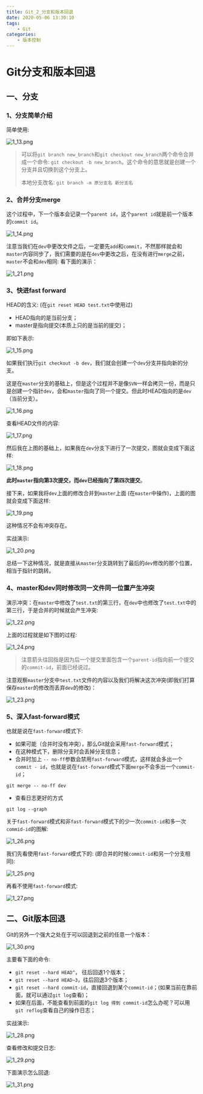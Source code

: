 ```yaml
---
title: Git_2_分支和版本回退
date: 2020-05-06 13:30:10
tags: 
    - Git
categories:
    - 版本控制
---
```

# Git分支和版本回退

## 一、分支

### 1、分支简单介绍

简单使用:

![1_13.png](images/1_13.png)

> 可以将`git branch new_branch`和`git checkout new_branch`两个命令合并成一个命令:
> `git checkout -b new_branch`。这个命令的意思就是创建一个分支并且切换到这个分支上。
>
> 本地分支改名: `git branch -m 原分支名 新分支名`

### 2、合并分支merge

这个过程中，下一个版本会记录一个`parent id`，这个`parent id`就是前一个版本的`commit id`。

![1_14.png](images/1_14.png)

注意当我们在`dev`中更改文件之后，一定要先`add`和`commit`，不然那样就会和`master`内容同步了，我们需要的是在`dev`中更改之后，在没有进行`merge`之前，`master`不会和`dev`相同: 看下面的演示：

![1_21.png](images/1_21.png)

### 3、快进fast forward

HEAD的含义: (在`git reset HEAD test.txt`中使用过)

* HEAD指向的是当前分支；
* master是指向提交(本质上只的是当前的提交)；

即如下表示:

![1_15.png](images/1_15.png)

如果我们执行`git checkout -b dev`，我们就会创建一个`dev`分支并指向新的分支。

这是在`master`分支的基础上，但是这个过程并不是像`SVN`一样会拷贝一份，而是只是创建一个指针`dev`，会和`master`指向了同一个提交。但此时HEAD指向的是`dev`（当前分支）。

![1_16.png](images/1_16.png)

查看HEAD文件的内容:

![1_17.png](images/1_17.png)

然后我在上图的基础上，如果我在`dev`分支下进行了一次提交，图就会变成下面这样:

![1_18.png](images/1_18.png)

**此时`master`指向第3次提交，而`dev`已经指向了第四次提交**。

接下来，如果我将`dev`上面的修改合并到`master`上面 (在`master`中操作)，上面的图就会变成下面这样:

![1_19.png](images/1_19.png)

这种情况不会有冲突存在。

实战演示:

![1_20.png](images/1_20.png)

总结一下这种情况，就是直接从`master`分支跳转到了最后的`dev`修改的那个位置，相当于指针的跳转。

### 4、master和dev同时修改同一文件同一位置产生冲突

演示冲突：在`master`中修改了`test.txt`的第三行，在`dev`中也修改了`test.txt`中的第三行，于是合并的时候就会产生冲突:

![1_22.png](images/1_22.png)

上面的过程就是如下图的过程:

![1_24.png](images/1_24.png)

> 注意箭头往回指是因为后一个提交里面包含一个`parent-id`指向前一个提交的`commit-id`，前面已经说过。

注意观察`master`分支中`test.txt`文件的内容以及我们将解决这次冲突(即我们打算保存`master`的修改而丢弃`dev`的修改)：

![1_23.png](images/1_23.png)

### 5、深入fast-forward模式

也就是说在`fast-forward`模式下:

* 如果可能（合并时没有冲突），那么Git就会采用`fast-forward`模式；
* 在这种模式下，删除分支时会丢掉分支信息；
* 合并时加上 `-- no-ff`参数会禁用`fast-forward`模式，这样就会多出一个`commit - id`，也就是说在`fast-forward`模式下面`merge`不会多出一个`commit-id`；

```shell
git merge -- no-ff dev
```

* 查看日志更好的方式

```shell
git log --graph
```

关于`fast-forward`模式和非`fast-forward`模式下的少一次`commit-id`和多一次`commid-id`的图解:

![1_26.png](images/1_26.png)

我们先看使用`fast-forward`模式下的: (即合并的时候`commit-id`和另一个分支相同):

![1_25.png](images/1_25.png)

再看不使用`fast-forward`模式:

![1_27.png](images/1_27.png)

## 二、Git版本回退

Git的另外一个强大之处在于可以回退到之前的任意一个版本：

![1_30.png](images/1_30.png)

主要看下面的命令:

* `git reset --hard HEAD^`， 往后回退1个版本；
* `git reset --hard HEAD~3`，往后回退3个版本；
* `git reset --hard commit-id`，直接回退到某个`commit-id`；(如果当前在靠前面，就可以通过`git log`查看)；
* 如果在后面，不能查看到前面的`git log 得到 commit-id`怎么办呢？可以用`git reflog`查看自己的操作日志；

实战演示:

![1_28.png](images/1_28.png)

查看修改和提交日志:

![1_29.png](images/1_29.png)

下面演示怎么回退:

![1_31.png](images/1_31.png)
